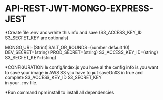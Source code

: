 # API-REST-JWT-MONGO-EXPRESS-JEST

*Create file .env and wrhite this info and save (S3_ACCESS_KEY_ID S3_SECRET_KEY are optionals)

MONGO_URI=(Strint)
SALT_OR_ROUNDS=(number default 10)
DEV_SECRET=(string)
PROD_SECRET=(string)
S3_ACCESS_KEY_ID=(string)
S3_SECRET_KEY=(string)

*CONFIGURATION
In config/index.js you have al the config info is you want to save your image in AWS S3 you have to put saveOnS3 in true and complete S3_ACCESS_KEY_ID S3_SECRET_KEY  
in your .env file.

*Run command npm install to install all dependencies
